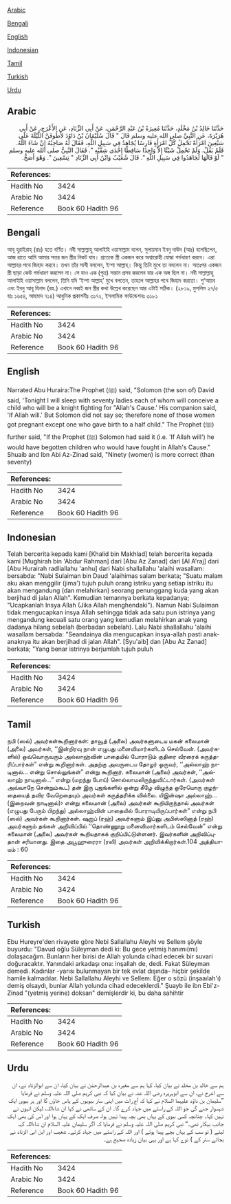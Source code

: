 [Arabic](#arabic)

[Bengali](#bengali)

[English](#english)

[Indonesian](#indonesian)

[Tamil](#tamil)

[Turkish](#turkish)

[Urdu](#urdu)

## Arabic


<div dir="rtl" lang="ar" style={{fontSize:'larger',backgroundColor:'#f8f9fa',padding:20}}>
حَدَّثَنَا خَالِدُ بْنُ مَخْلَدٍ، حَدَّثَنَا مُغِيرَةُ بْنُ عَبْدِ الرَّحْمَنِ، عَنْ أَبِي الزِّنَادِ، عَنِ الأَعْرَجِ، عَنْ أَبِي هُرَيْرَةَ، عَنِ النَّبِيِّ صلى الله عليه وسلم قَالَ ‏"‏ قَالَ سُلَيْمَانُ بْنُ دَاوُدَ لأَطُوفَنَّ اللَّيْلَةَ عَلَى سَبْعِينَ امْرَأَةً تَحْمِلُ كُلُّ امْرَأَةٍ فَارِسًا يُجَاهِدُ فِي سَبِيلِ اللَّهِ، فَقَالَ لَهُ صَاحِبُهُ إِنْ شَاءَ اللَّهُ‏.‏ فَلَمْ يَقُلْ، وَلَمْ تَحْمِلْ شَيْئًا إِلاَّ وَاحِدًا سَاقِطًا إِحْدَى شِقَّيْهِ ‏"‏‏.‏ فَقَالَ النَّبِيُّ صلى الله عليه وسلم ‏"‏ لَوْ قَالَهَا لَجَاهَدُوا فِي سَبِيلِ اللَّهِ ‏"‏‏.‏ قَالَ شُعَيْبٌ وَابْنُ أَبِي الزِّنَادِ ‏"‏ تِسْعِينَ ‏"‏‏.‏ وَهْوَ أَصَحُّ‏.‏
</div>
<div style={{backgroundColor:'#f8f9fa',padding:20, marginBottom: 10}}><table> <thead> <tr> <th>References:</th> <th></th> </tr> </thead> <tbody><tr><td>Hadith No</td><td>3424</td></tr><tr><td>Arabic No</td><td>3424</td></tr><tr><td>Reference</td><td>Book 60 Hadith 96</td></tr></tbody></table></div>

## Bengali


<div dir="ltr" lang="bn" style={{fontSize:'larger',backgroundColor:'#f8f9fa',padding:20}}>
আবূ হুরাইরাহ্ (রাঃ) হতে বর্ণিত। নবী সাল্লাল্লাহু আলাইহি ওয়াসাল্লাম বলেন, সুলায়মান ইবনু দাঊদ (আঃ) বলেছিলেন, আজ রাতে আমি আমার সত্তর জন স্ত্রীর নিকট যাব। প্রত্যেক স্ত্রী একজন করে অশ্বারোহী যোদ্ধা গর্ভধারণ করবে। এরা আল্লাহর পথে জিহাদ করবে। তখন তাঁর সাথী বললেন, ইন্শা আল্লাহ্। কিন্তু তিনি মুখে তা বললেন না। অতঃপর একজন স্ত্রী ছাড়া কেউ গর্ভধারণ করলেন না। সে যাও এক (পুত্র) সন্তান প্রসব করলেন যার এক অঙ্গ ছিল না। নবী সাল্লাল্লাহু আলাইহি ওয়াসাল্লাম বললেন, তিনি যদি ‘ইন্শা আল্লাহ্’ মুখে বলতেন, তাহলে আল্লাহর পথে জিহাদ করতো। শু‘আয়ব এবং ইবনু আবূ যিনাদ (রহ.) এখানে নব্বই জন স্ত্রীর কথা উল্লেখ করেছেন আর এটাই সঠিক। (২৮১৯, মুসলিম ২৭/৫ হাঃ ১৬৫৪, আহমাদ ৭১৪) আধুনিক প্রকাশনীঃ ৩১৭২, ইসলামিক ফাউন্ডেশনঃ ৩১৮১
</div>
<div style={{backgroundColor:'#f8f9fa',padding:20, marginBottom: 10}}><table> <thead> <tr> <th>References:</th> <th></th> </tr> </thead> <tbody><tr><td>Hadith No</td><td>3424</td></tr><tr><td>Arabic No</td><td>3424</td></tr><tr><td>Reference</td><td>Book 60 Hadith 96</td></tr></tbody></table></div>

## English


<div dir="ltr" lang="en" style={{fontSize:'larger',backgroundColor:'#f8f9fa',padding:20}}>
Narrated Abu Huraira:The Prophet (ﷺ) said, "Solomon (the son of) David said, 'Tonight I will sleep with seventy ladies each of whom will conceive a child who will be a knight fighting for "Allah's Cause.' His companion said, 'If Allah will.' But Solomon did not say so; therefore none of those women got pregnant except one who gave birth to a half child." The Prophet (ﷺ) further said, "If the Prophet (ﷺ) Solomon had said it (i.e. 'If Allah will') he would have begotten children who would have fought in Allah's Cause." Shuaib and Ibn Abi Az-Zinad said, "Ninety (women) is more correct (than seventy)
</div>
<div style={{backgroundColor:'#f8f9fa',padding:20, marginBottom: 10}}><table> <thead> <tr> <th>References:</th> <th></th> </tr> </thead> <tbody><tr><td>Hadith No</td><td>3424</td></tr><tr><td>Arabic No</td><td>3424</td></tr><tr><td>Reference</td><td>Book 60 Hadith 96</td></tr></tbody></table></div>

## Indonesian


<div dir="ltr" lang="id" style={{fontSize:'larger',backgroundColor:'#f8f9fa',padding:20}}>
Telah bercerita kepada kami [Khalid bin Makhlad] telah bercerita kepada kami [Mughirah bin 'Abdur Rahman] dari [Abu Az Zanad] dari [Al A'raj] dari [Abu Hurairah radliallahu 'anhu] dari Nabi shallallahu 'alaihi wasallam: bersabda: "Nabi Sulaiman bin Daud 'alaihimas salam berkata; "Suatu malam aku akan menggilir (jima') tujuh puluh orang istriku yang setiap istriku itu akan mengandung (dan melahirkan) seorang penunggang kuda yang akan berjihad di jalan Allah". Kemudian temannya berkata kepadanya; "Ucapkanlah Insya Allah (Jika Allah menghendaki"). Namun Nabi Sulaiman tidak mengucapkan insya Allah sehingga tidak ada satu pun istrinya yang mengandung kecuali satu orang yang kemudian melahirkan anak yang dadanya hilang sebelah (berbadan sebelah). Lalu Nabi shallallahu 'alaihi wasallam bersabda: "Seandainya dia mengucapkan insya-allah pasti anak-anaknya itu akan berjihad di jalan Allah". [Syu'aib] dan [Abu Az Zanad] berkata; "Yang benar istrinya berjumlah tujuh puluh
</div>
<div style={{backgroundColor:'#f8f9fa',padding:20, marginBottom: 10}}><table> <thead> <tr> <th>References:</th> <th></th> </tr> </thead> <tbody><tr><td>Hadith No</td><td>3424</td></tr><tr><td>Arabic No</td><td>3424</td></tr><tr><td>Reference</td><td>Book 60 Hadith 96</td></tr></tbody></table></div>

## Tamil


<div dir="ltr" lang="ta" style={{fontSize:'larger',backgroundColor:'#f8f9fa',padding:20}}>
நபி (ஸல்) அவர்கள்கூறினார்கள்: தாவூத் (அலை) அவர்களுடைய மகன் சுலைமான் (அலை) அவர்கள், ‘‘இன்றிரவு நான் எழுபது மனைவிமார்களிடம் செல்வேன். (அவர்களில்) ஒவ்வொருவரும் அல்லாஹ்வின் பாதையில் போராடும் குதிரை வீரரைக் கருத்தரிப்பார்கள்” என்று கூறினார்கள். அதற்கு அவருடைய தோழர் ஒருவர், ‘‘அல்லாஹ் நாடினால்... என்று சொல்லுங்கள்” என்று கூறினார். சுலைமான் (அலை) அவர்கள், ‘‘அல்லாஹ் நாடினால்...” என்று (மறந்து போய்) சொல்லாமலிருந்துவிட்டார்கள். (அவர்கள் அவ்வாறே சென்றும்கூட) தன் இரு புஜங்களில் ஒன்று கீழே விழுந்த ஒரேயொரு குழந்தையைத் தவிர வேறெதையும் அவர்கள் கருத்தரிக்க வில்லை. யிஇன்ஷா அல்லாஹ்... (இறைவன் நாடினால்)› என்று சுலைமான் (அலை) அவர்கள் கூறியிருந்தால் அவர்கள் (எழுபது பேரும் பிறந்து) அல்லாஹ்வின் பாதையில் போராடியிருப்பார்கள்” என்று நபி (ஸல்) அவர்கள் கூறினார்கள். ஷுஐப் (ரஹ்) அவர்களும் இப்னு அபிஸ்ஸினாத் (ரஹ்) அவர்களும் தங்கள் அறிவிப்பில் ‘‘தொண்ணூறு மனைவிமார்களிடம் செல்வேன்” என்று சுலைமான் (அலை) அவர்கள் கூறியதாகக் குறிப்பிட்டுள்ளனர். இவர்களின் அறிவிப்புதான் சரியானது. இதை அபூஹுரைரா (ரலி) அவர்கள் அறிவிக்கிறார்கள்.104 அத்தியாயம் : 60
</div>
<div style={{backgroundColor:'#f8f9fa',padding:20, marginBottom: 10}}><table> <thead> <tr> <th>References:</th> <th></th> </tr> </thead> <tbody><tr><td>Hadith No</td><td>3424</td></tr><tr><td>Arabic No</td><td>3424</td></tr><tr><td>Reference</td><td>Book 60 Hadith 96</td></tr></tbody></table></div>

## Turkish


<div dir="ltr" lang="tr" style={{fontSize:'larger',backgroundColor:'#f8f9fa',padding:20}}>
Ebu Hureyre'den rivayete göre Nebi Sallallahu Aleyhi ve Sellem şöyle buyurdu: "Davud oğlu Süleyman dedi ki: Bu gece yetmiş hanımı(mı) dolaşacağım. Bunların her birisi de Allah yolunda cihad edecek bir suvari doğuracaktır. Yanındaki arkadaşı ona: inşallah de, dedi. Fakat Süleyman demedi. Kadınlar -yarısı bulunmayan bir tek evlat dışında- hiçbir şekilde hamile kalmadılar. Nebi Sallallahu Aleyhi ve Sellem: Eğer o sözü (inşaaılah'ı) demiş olsaydı, bunlar Allah yolunda cihad edeceklerdi." Şuayb ile ibn Ebi'z-Zinad "(yetmiş yerine) doksan" demişlerdir ki, bu daha sahihtir
</div>
<div style={{backgroundColor:'#f8f9fa',padding:20, marginBottom: 10}}><table> <thead> <tr> <th>References:</th> <th></th> </tr> </thead> <tbody><tr><td>Hadith No</td><td>3424</td></tr><tr><td>Arabic No</td><td>3424</td></tr><tr><td>Reference</td><td>Book 60 Hadith 96</td></tr></tbody></table></div>

## Urdu


<div dir="rtl" lang="ur" style={{fontSize:'larger',backgroundColor:'#f8f9fa',padding:20}}>
ہم سے خالد بن مخلد نے بیان کیا، کہا ہم سے مغیرہ بن عبدالرحمٰن نے بیان کیا، ان سے ابوالزناد نے، ان سے اعرج نے، ان سے ابوہریرہ رضی اللہ عنہ نے بیان کیا کہ نبی کریم صلی اللہ علیہ وسلم نے فرمایا ”سلیمان بن داؤد علیہما السلام نے کہا کہ آج رات میں اپنی ستر بیویوں کے پاس جاؤں گا اور ہر بیوی ایک شہسوار جنے گی جو اللہ کے راستے میں جہاد کرے گا۔ ان کے ساتھی نے کہا ان شاءاللہ، لیکن انہوں نے نہیں کہا۔ چنانچہ کسی بیوی کے یہاں بھی بچہ پیدا نہیں ہوا، صرف ایک کے یہاں ہوا اور اس کی بھی ایک جانب بیکار تھی۔“ نبی کریم صلی اللہ علیہ وسلم نے فرمایا کہ اگر سلیمان علیہ السلام ان شاءاللہ کہہ لیتے ( تو سب کے یہاں بچے پیدا ہوتے ) اور اللہ کے راستے میں جہاد کرتے۔ شعیب اور ابن ابی الزناد نے بجائے ستر کے ) نوے کہا ہے اور یہی بیان زیادہ صحیح ہے۔
</div>
<div style={{backgroundColor:'#f8f9fa',padding:20, marginBottom: 10}}><table> <thead> <tr> <th>References:</th> <th></th> </tr> </thead> <tbody><tr><td>Hadith No</td><td>3424</td></tr><tr><td>Arabic No</td><td>3424</td></tr><tr><td>Reference</td><td>Book 60 Hadith 96</td></tr></tbody></table></div>
